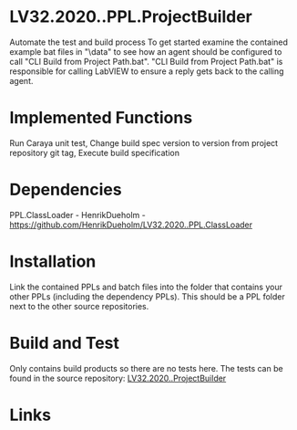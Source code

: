 # LV32.2020..PPL.ProjectBuilder
Automate the test and build process
To get started examine the contained example bat files in "\data" to see how an agent should be configured to call "CLI Build from Project Path.bat".
"CLI Build from Project Path.bat" is responsible for calling LabVIEW to ensure a reply gets back to the calling agent.

# Implemented Functions
Run Caraya unit test, 
Change build spec version to version from project repository git tag, 
Execute build specification 

# Dependencies
PPL.ClassLoader - HenrikDueholm - https://github.com/HenrikDueholm/LV32.2020..PPL.ClassLoader

# Installation
Link the contained PPLs and batch files into the folder that contains your other PPLs (including the dependency PPLs).
This should be a PPL folder next to the other source repositories.

# Build and Test
Only contains build products so there are no tests here. 
The tests can be found in the source repository: [LV32.2020..ProjectBuilder][1]

# Links
[1]: https://github.com/HenrikDueholm/LV32.2020..ProjectBuilder